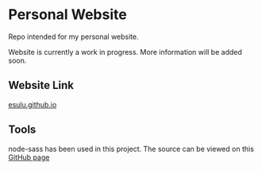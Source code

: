 # Personal Website
Repo intended for my personal website.

Website is currently a work in progress. More information will be added soon.

## Website Link
[esulu.github.io](esulu.github.io)

## Tools
node-sass has been used in this project. The source can be viewed on this [GitHub page](https://github.com/sass/node-sass)
